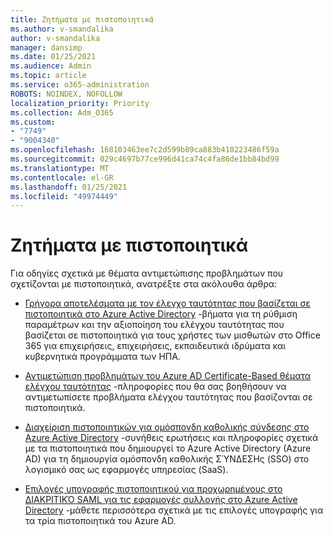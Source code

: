 ```yaml
---
title: Ζητήματα με πιστοποιητικά
ms.author: v-smandalika
author: v-smandalika
manager: dansimp
ms.date: 01/25/2021
ms.audience: Admin
ms.topic: article
ms.service: o365-administration
ROBOTS: NOINDEX, NOFOLLOW
localization_priority: Priority
ms.collection: Adm_O365
ms.custom:
- "7749"
- "9004340"
ms.openlocfilehash: 168103463ee7c2d599b89ca883b410223486f59a
ms.sourcegitcommit: 029c4697b77ce996d41ca74c4fa86de1bb84bd99
ms.translationtype: MT
ms.contentlocale: el-GR
ms.lasthandoff: 01/25/2021
ms.locfileid: "49974449"
---
```

# <a name="issues-with-certificates"></a>Ζητήματα με πιστοποιητικά

Για οδηγίες σχετικά με θέματα αντιμετώπισης προβλημάτων που σχετίζονται με πιστοποιητικά, ανατρέξτε στα ακόλουθα άρθρα:

- [Γρήγορα αποτελέσματα με τον έλεγχο ταυτότητας που βασίζεται σε πιστοποιητικά στο Azure Active Directory](https://docs.microsoft.com/azure/active-directory/authentication/active-directory-certificate-based-authentication-get-started)  -βήματα για τη ρύθμιση παραμέτρων και την αξιοποίηση του ελέγχου ταυτότητας που βασίζεται σε πιστοποιητικά για τους χρήστες των μισθωτών στο Office 365 για επιχειρήσεις, επιχειρήσεις, εκπαιδευτικά ιδρύματα και κυβερνητικά προγράμματα των ΗΠΑ.

- [Αντιμετώπιση προβλημάτων του Azure AD Certificate-Based θέματα ελέγχου ταυτότητας](https://docs.microsoft.com/troubleshoot/azure/active-directory/certificate-based-authenticate-issue)  -πληροφορίες που θα σας βοηθήσουν να αντιμετωπίσετε προβλήματα ελέγχου ταυτότητας που βασίζονται σε πιστοποιητικά.

- [Διαχείριση πιστοποιητικών για ομόσπονδη καθολικής σύνδεσης στο Azure Active Directory](https://docs.microsoft.com/azure/active-directory/manage-apps/manage-certificates-for-federated-single-sign-on)  -συνήθεις ερωτήσεις και πληροφορίες σχετικά με τα πιστοποιητικά που δημιουργεί το Azure Active Directory (Azure AD) για τη δημιουργία ομόσπονδη καθολικής ΣΎΝΔΕΣΗς (SSO) στο λογισμικό σας ως εφαρμογές υπηρεσίας (SaaS).

- [Επιλογές υπογραφής πιστοποιητικού για προχωρημένους στο ΔΙΑΚΡΙΤΙΚΌ SAML για τις εφαρμογές συλλογής στο Azure Active Directory](https://docs.microsoft.com/azure/active-directory/manage-apps/certificate-signing-options)  -μάθετε περισσότερα σχετικά με τις επιλογές υπογραφής για τα τρία πιστοποιητικά του Azure AD.
